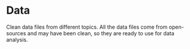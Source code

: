 # Data 

Clean data files from different topics. All the data files come from open-sources and may have been clean, so they are ready to use for data analysis.
